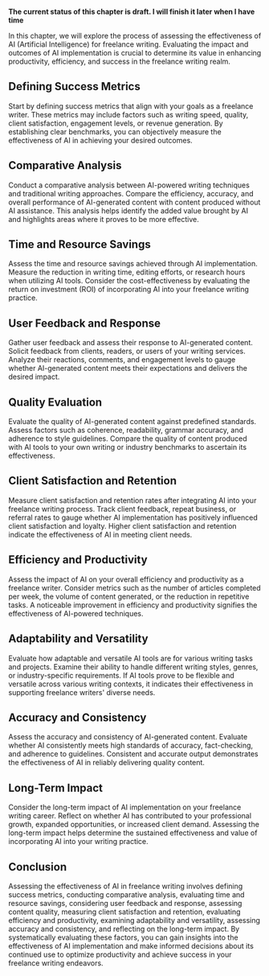 **The current status of this chapter is draft. I will finish it later when I have time**

In this chapter, we will explore the process of assessing the effectiveness of AI (Artificial Intelligence) for freelance writing. Evaluating the impact and outcomes of AI implementation is crucial to determine its value in enhancing productivity, efficiency, and success in the freelance writing realm.

Defining Success Metrics
------------------------

Start by defining success metrics that align with your goals as a freelance writer. These metrics may include factors such as writing speed, quality, client satisfaction, engagement levels, or revenue generation. By establishing clear benchmarks, you can objectively measure the effectiveness of AI in achieving your desired outcomes.

Comparative Analysis
--------------------

Conduct a comparative analysis between AI-powered writing techniques and traditional writing approaches. Compare the efficiency, accuracy, and overall performance of AI-generated content with content produced without AI assistance. This analysis helps identify the added value brought by AI and highlights areas where it proves to be more effective.

Time and Resource Savings
-------------------------

Assess the time and resource savings achieved through AI implementation. Measure the reduction in writing time, editing efforts, or research hours when utilizing AI tools. Consider the cost-effectiveness by evaluating the return on investment (ROI) of incorporating AI into your freelance writing practice.

User Feedback and Response
--------------------------

Gather user feedback and assess their response to AI-generated content. Solicit feedback from clients, readers, or users of your writing services. Analyze their reactions, comments, and engagement levels to gauge whether AI-generated content meets their expectations and delivers the desired impact.

Quality Evaluation
------------------

Evaluate the quality of AI-generated content against predefined standards. Assess factors such as coherence, readability, grammar accuracy, and adherence to style guidelines. Compare the quality of content produced with AI tools to your own writing or industry benchmarks to ascertain its effectiveness.

Client Satisfaction and Retention
---------------------------------

Measure client satisfaction and retention rates after integrating AI into your freelance writing process. Track client feedback, repeat business, or referral rates to gauge whether AI implementation has positively influenced client satisfaction and loyalty. Higher client satisfaction and retention indicate the effectiveness of AI in meeting client needs.

Efficiency and Productivity
---------------------------

Assess the impact of AI on your overall efficiency and productivity as a freelance writer. Consider metrics such as the number of articles completed per week, the volume of content generated, or the reduction in repetitive tasks. A noticeable improvement in efficiency and productivity signifies the effectiveness of AI-powered techniques.

Adaptability and Versatility
----------------------------

Evaluate how adaptable and versatile AI tools are for various writing tasks and projects. Examine their ability to handle different writing styles, genres, or industry-specific requirements. If AI tools prove to be flexible and versatile across various writing contexts, it indicates their effectiveness in supporting freelance writers' diverse needs.

Accuracy and Consistency
------------------------

Assess the accuracy and consistency of AI-generated content. Evaluate whether AI consistently meets high standards of accuracy, fact-checking, and adherence to guidelines. Consistent and accurate output demonstrates the effectiveness of AI in reliably delivering quality content.

Long-Term Impact
----------------

Consider the long-term impact of AI implementation on your freelance writing career. Reflect on whether AI has contributed to your professional growth, expanded opportunities, or increased client demand. Assessing the long-term impact helps determine the sustained effectiveness and value of incorporating AI into your writing practice.

Conclusion
----------

Assessing the effectiveness of AI in freelance writing involves defining success metrics, conducting comparative analysis, evaluating time and resource savings, considering user feedback and response, assessing content quality, measuring client satisfaction and retention, evaluating efficiency and productivity, examining adaptability and versatility, assessing accuracy and consistency, and reflecting on the long-term impact. By systematically evaluating these factors, you can gain insights into the effectiveness of AI implementation and make informed decisions about its continued use to optimize productivity and achieve success in your freelance writing endeavors.
